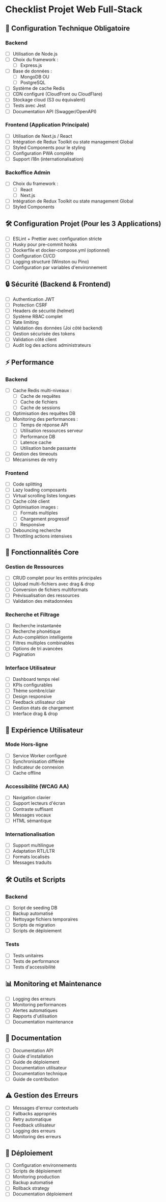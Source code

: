 # Checklist Projet Web Full-Stack

## 🔧 Configuration Technique Obligatoire

### Backend

- [ ]  Utilisation de Node.js
- [ ]  Choix du framework :
    - [ ]  Express.js
- [ ]  Base de données :
    - [ ]  MongoDB OU
    - [ ]  PostgreSQL
- [ ]  Système de cache Redis
- [ ]  CDN configuré (CloudFront ou CloudFlare)
- [ ]  Stockage cloud (S3 ou équivalent)
- [ ]  Tests avec Jest
- [ ]  Documentation API (Swagger/OpenAPI)

### Frontend (Application Principale)

- [ ]  Utilisation de Next.js / React
- [ ]  Intégration de Redux Toolkit ou state management Global
- [ ]  Styled Components pour le styling
- [ ]  Configuration PWA complète
- [ ]  Support i18n (internationalisation)

### Backoffice Admin

- [ ]  Choix du framework :
    - [ ]  React
    - [ ]  Next.js
- [ ]  Intégration de Redux Toolkit ou state management Global
- [ ]  Styled Components

## 🛠️ Configuration Projet (Pour les 3 Applications)

- [ ]  ESLint + Prettier avec configuration stricte
- [ ]  Husky pour pre-commit hooks
- [ ]  Dockerfile et docker-compose.yml (optionnel)
- [ ]  Configuration CI/CD
- [ ]  Logging structuré (Winston ou Pino)
- [ ]  Configuration par variables d'environnement

## 🔒 Sécurité (Backend & Frontend)

- [ ]  Authentication JWT
- [ ]  Protection CSRF
- [ ]  Headers de sécurité (helmet)
- [ ]  Système RBAC complet
- [ ]  Rate limiting
- [ ]  Validation des données (Joi côté backend)
- [ ]  Gestion sécurisée des tokens
- [ ]  Validation côté client
- [ ]  Audit log des actions administrateurs

## ⚡ Performance

### Backend

- [ ]  Cache Redis multi-niveaux :
    - [ ]  Cache de requêtes
    - [ ]  Cache de fichiers
    - [ ]  Cache de sessions
- [ ]  Optimisation des requêtes DB
- [ ]  Monitoring des performances :
    - [ ]  Temps de réponse API
    - [ ]  Utilisation ressources serveur
    - [ ]  Performance DB
    - [ ]  Latence cache
    - [ ]  Utilisation bande passante
- [ ]  Gestion des timeouts
- [ ]  Mécanismes de retry

### Frontend

- [ ]  Code splitting
- [ ]  Lazy loading composants
- [ ]  Virtual scrolling listes longues
- [ ]  Cache côté client
- [ ]  Optimisation images :
    - [ ]  Formats multiples
    - [ ]  Chargement progressif
    - [ ]  Responsive
- [ ]  Debouncing recherche
- [ ]  Throttling actions intensives

## 🎯 Fonctionnalités Core

### Gestion de Ressources

- [ ]  CRUD complet pour les entités principales
- [ ]  Upload multi-fichiers avec drag & drop
- [ ]  Conversion de fichiers multiformats
- [ ]  Prévisualisation des ressources
- [ ]  Validation des métadonnées

### Recherche et Filtrage

- [ ]  Recherche instantanée
- [ ]  Recherche phonétique
- [ ]  Auto-complétion intelligente
- [ ]  Filtres multiples combinables
- [ ]  Options de tri avancées
- [ ]  Pagination

### Interface Utilisateur

- [ ]  Dashboard temps réel
- [ ]  KPIs configurables
- [ ]  Thème sombre/clair
- [ ]  Design responsive
- [ ]  Feedback utilisateur clair
- [ ]  Gestion états de chargement
- [ ]  Interface drag & drop

## 📱 Expérience Utilisateur

### Mode Hors-ligne

- [ ]  Service Worker configuré
- [ ]  Synchronisation différée
- [ ]  Indicateur de connexion
- [ ]  Cache offline

### Accessibilité (WCAG AA)

- [ ]  Navigation clavier
- [ ]  Support lecteurs d'écran
- [ ]  Contraste suffisant
- [ ]  Messages vocaux
- [ ]  HTML sémantique

### Internationalisation

- [ ]  Support multilingue
- [ ]  Adaptation RTL/LTR
- [ ]  Formats localisés
- [ ]  Messages traduits

## 🛠️ Outils et Scripts

### Backend

- [ ]  Script de seeding DB
- [ ]  Backup automatisé
- [ ]  Nettoyage fichiers temporaires
- [ ]  Scripts de migration
- [ ]  Scripts de déploiement

### Tests

- [ ]  Tests unitaires
- [ ]  Tests de performance
- [ ]  Tests d'accessibilité

## 📊 Monitoring et Maintenance

- [ ]  Logging des erreurs
- [ ]  Monitoring performances
- [ ]  Alertes automatiques
- [ ]  Rapports d'utilisation
- [ ]  Documentation maintenance

## 📝 Documentation

- [ ]  Documentation API
- [ ]  Guide d'installation
- [ ]  Guide de déploiement
- [ ]  Documentation utilisateur
- [ ]  Documentation technique
- [ ]  Guide de contribution

## ⚠️ Gestion des Erreurs

- [ ]  Messages d'erreur contextuels
- [ ]  Fallbacks appropriés
- [ ]  Retry automatique
- [ ]  Feedback utilisateur
- [ ]  Logging des erreurs
- [ ]  Monitoring des erreurs

## 🚀 Déploiement

- [ ]  Configuration environnements
- [ ]  Scripts de déploiement
- [ ]  Monitoring production
- [ ]  Backup automatisé
- [ ]  Rollback strategy
- [ ]  Documentation déploiement